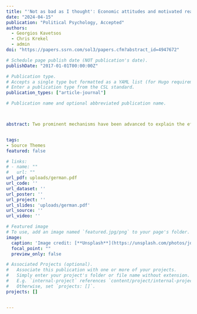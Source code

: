 ```yaml
---
title: "'Not as bad as I thought': Economic attitudes and motivated reasoning in coalition governments"
date: "2024-04-15"
publication: "Political Psychology, Accepted"
authors: 
  - Georgios Kavetsos
  - Chris Krekel
  - admin
doi: "https://papers.ssrn.com/sol3/papers.cfm?abstract_id=4947672"

# Schedule page publish date (NOT publication's date).
publishDate: "2017-01-01T00:00:00Z"

# Publication type.
# Accepts a single type but formatted as a YAML list (for Hugo requirements).
# Enter a publication type from the CSL standard.
publication_types: ["article-journal"]

# Publication name and optional abbreviated publication name.



abstract: Two prominent mechanisms have been advanced to explain the effects of election outcomes on economic attitudes/perceptions: partisan competence attribution, based on voters' genuine belief of an elected party's competence; and partisan motivated reasoning, where voters change their economic attitudes so as to remain consistent with their past behaviour/view. To date, these two mechanisms have not been considered jointly. We draw on a unique, closely spaced, panel dataset around the 2013 German general elections to consider retrospective (past evaluations) and prospective (future expectations) attitudes about both one's personal economic situation and that of the national economy. We find no evidence for competence attribution; voters of the future coalition parties do not expect higher household incomes nor their job situation to improve. We find changes in retrospective attitudes about the national economy, explained by partisan motivated reasoning given a political alliance that was negated and depreciated throughout the pre-election period. We discuss the implications these results have.


tags:
- Source Themes
featured: false

# links:
# - name: ""
#   url: ""
url_pdf: uploads/german.pdf
url_code: ''
url_dataset: ''
url_poster: ''
url_project: ''
url_slides: 'uploads/german.pdf'
url_source: ''
url_video: ''

# Featured image
# To use, add an image named `featured.jpg/png` to your page's folder. 
image:
  caption: 'Image credit: [**Unsplash**](https://unsplash.com/photos/jdD8gXaTZsc)'
  focal_point: ""
  preview_only: false

# Associated Projects (optional).
#   Associate this publication with one or more of your projects.
#   Simply enter your project's folder or file name without extension.
#   E.g. `internal-project` references `content/project/internal-project/index.md`.
#   Otherwise, set `projects: []`.
projects: []


---
```

